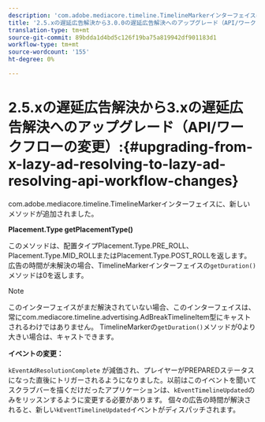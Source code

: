 ```yaml
---
description: 'com.adobe.mediacore.timeline.TimelineMarkerインターフェイスに、新しいメソッドが含まれるようになりました '
title: '2.5.xの遅延広告解決から3.0.0の遅延広告解決へのアップグレード（API/ワークフローの変更） '
translation-type: tm+mt
source-git-commit: 89bdda1d4bd5c126f19ba75a819942df901183d1
workflow-type: tm+mt
source-wordcount: '155'
ht-degree: 0%

---
```



# 2.5.xの遅延広告解決から3.xの遅延広告解決へのアップグレード（API/ワークフローの変更）:{#upgrading-from-x-lazy-ad-resolving-to-lazy-ad-resolving-api-workflow-changes}

com.adobe.mediacore.timeline.TimelineMarkerインターフェイスに、新しいメソッドが追加されました。

**Placement.Type getPlacementType()**

このメソッドは、配置タイプPlacement.Type.PRE_ROLL、Placement.Type.MID_ROLLまたはPlacement.Type.POST_ROLLを返します。 広告の時間が未解決の場合、TimelineMarkerインターフェイスの`getDuration()`メソッドは0を返します。

>[!NOTE]
>
>このインターフェイスがまだ解決されていない場合、このインターフェイスは、常にcom.mediacore.timeline.advertising.AdBreakTimelineItem型にキャストされるわけではありません。 TimelineMarkerの`getDuration()`メソッドが0より大きい場合は、キャストできます。

**イベントの変更：**

`kEventAdResolutionComplete` が減価され、プレイヤーがPREPAREDステータスになった直後にトリガーされるようになりました。以前はこのイベントを聞いてスクラブバーを描くだけだったアプリケーションは、`kEventTimelineUpdated`のみをリッスンするように変更する必要があります。 個々の広告の時間が解決されると、新しい`kEventTimelineUpdated`イベントがディスパッチされます。
